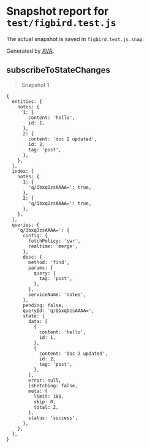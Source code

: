 # Snapshot report for `test/figbird.test.js`

The actual snapshot is saved in `figbird.test.js.snap`.

Generated by [AVA](https://avajs.dev).

## subscribeToStateChanges

> Snapshot 1

    {
      entities: {
        notes: {
          1: {
            content: 'hello',
            id: 1,
          },
          2: {
            content: 'doc 2 updated',
            id: 2,
            tag: 'post',
          },
        },
      },
      index: {
        notes: {
          1: {
            'q/QbxqDzsAAAA=': true,
          },
          2: {
            'q/QbxqDzsAAAA=': true,
          },
        },
      },
      queries: {
        'q/QbxqDzsAAAA=': {
          config: {
            fetchPolicy: 'swr',
            realtime: 'merge',
          },
          desc: {
            method: 'find',
            params: {
              query: {
                tag: 'post',
              },
            },
            serviceName: 'notes',
          },
          pending: false,
          queryId: 'q/QbxqDzsAAAA=',
          state: {
            data: [
              {
                content: 'hello',
                id: 1,
              },
              {
                content: 'doc 2 updated',
                id: 2,
                tag: 'post',
              },
            ],
            error: null,
            isFetching: false,
            meta: {
              limit: 100,
              skip: 0,
              total: 2,
            },
            status: 'success',
          },
        },
      },
    }
